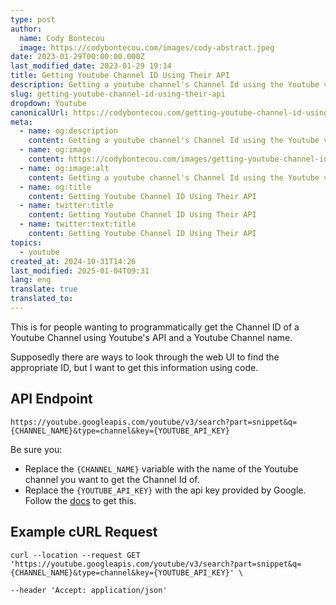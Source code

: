 ```yaml
---
type: post
author:
  name: Cody Bontecou
  image: https://codybontecou.com/images/cody-abstract.jpeg
date: 2023-01-29T00:00:00.000Z
last_modified_date: 2023-01-29 19:14
title: Getting Youtube Channel ID Using Their API
description: Getting a youtube channel's Channel Id using the Youtube v3 API.
slug: getting-youtube-channel-id-using-their-api
dropdown: Youtube
canonicalUrl: https://codybontecou.com/getting-youtube-channel-id-using-their-api.html
meta:
  - name: og:description
    content: Getting a youtube channel's Channel Id using the Youtube v3 API.
  - name: og:image
    content: https://codybontecou.com/images/getting-youtube-channel-id-using-their-api.png
  - name: og:image:alt
    content: Getting a youtube channel's Channel Id using the Youtube v3 API.
  - name: og:title
    content: Getting Youtube Channel ID Using Their API
  - name: twitter:title
    content: Getting Youtube Channel ID Using Their API
  - name: twitter:text:title
    content: Getting Youtube Channel ID Using Their API
topics:
  - youtube
created_at: 2024-10-31T14:26
last_modified: 2025-01-04T09:31
lang: eng
translate: true
translated_to: 
---
```


This is for people wanting to programmatically get the Channel ID of a Youtube Channel using Youtube's API and a Youtube Channel name.

Supposedly there are ways to look through the web UI to find the appropriate ID, but I want to get this information using code.

## API Endpoint

```
https://youtube.googleapis.com/youtube/v3/search?part=snippet&q={CHANNEL_NAME}&type=channel&key={YOUTUBE_API_KEY}
```

Be sure you:

- Replace the `{CHANNEL_NAME}` variable with the name of the Youtube channel you want to get the Channel Id of.
- Replace the `{YOUTUBE_API_KEY}` with the api key provided by Google. Follow the [docs](https://support.google.com/googleapi/answer/6158862?hl=en) to get this.

## Example cURL Request

```shell
curl --location --request GET 'https://youtube.googleapis.com/youtube/v3/search?part=snippet&q={CHANNEL_NAME}&type=channel&key={YOUTUBE_API_KEY}' \

--header 'Accept: application/json'
```
